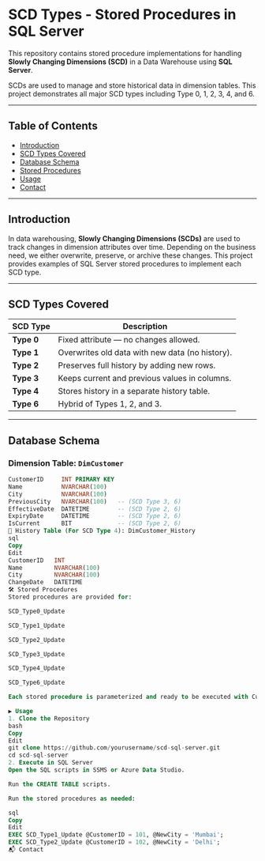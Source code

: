# SCD Types - Stored Procedures in SQL Server

This repository contains stored procedure implementations for handling **Slowly Changing Dimensions (SCD)** in a Data Warehouse using **SQL Server**.

SCDs are used to manage and store historical data in dimension tables. This project demonstrates all major SCD types including Type 0, 1, 2, 3, 4, and 6.

---

## Table of Contents

- [Introduction](#introduction)
- [SCD Types Covered](#scd-types-covered)
- [Database Schema](#database-schema)
- [Stored Procedures](#stored-procedures)
- [Usage](#usage)
- [Contact](#contact)

---

## Introduction

In data warehousing, **Slowly Changing Dimensions (SCDs)** are used to track changes in dimension attributes over time. Depending on the business need, we either overwrite, preserve, or archive these changes. This project provides examples of SQL Server stored procedures to implement each SCD type.

---

## SCD Types Covered

| SCD Type | Description |
|----------|-------------|
| **Type 0** | Fixed attribute — no changes allowed. |
| **Type 1** | Overwrites old data with new data (no history). |
| **Type 2** | Preserves full history by adding new rows. |
| **Type 3** | Keeps current and previous values in columns. |
| **Type 4** | Stores history in a separate history table. |
| **Type 6** | Hybrid of Types 1, 2, and 3. |

---

## Database Schema

### Dimension Table: `DimCustomer`

```sql
CustomerID     INT PRIMARY KEY  
Name           NVARCHAR(100)  
City           NVARCHAR(100)  
PreviousCity   NVARCHAR(100)   -- (SCD Type 3, 6)  
EffectiveDate  DATETIME        -- (SCD Type 2, 6)  
ExpiryDate     DATETIME        -- (SCD Type 2, 6)  
IsCurrent      BIT             -- (SCD Type 2, 6)
🔹 History Table (For SCD Type 4): DimCustomer_History
sql
Copy
Edit
CustomerID   INT  
Name         NVARCHAR(100)  
City         NVARCHAR(100)  
ChangeDate   DATETIME
🛠️ Stored Procedures
Stored procedures are provided for:

SCD_Type0_Update

SCD_Type1_Update

SCD_Type2_Update

SCD_Type3_Update

SCD_Type4_Update

SCD_Type6_Update

Each stored procedure is parameterized and ready to be executed with CustomerID and the updated City.

▶️ Usage
1. Clone the Repository
bash
Copy
Edit
git clone https://github.com/yourusername/scd-sql-server.git
cd scd-sql-server
2. Execute in SQL Server
Open the SQL scripts in SSMS or Azure Data Studio.

Run the CREATE TABLE scripts.

Run the stored procedures as needed:

sql
Copy
Edit
EXEC SCD_Type1_Update @CustomerID = 101, @NewCity = 'Mumbai';
EXEC SCD_Type2_Update @CustomerID = 102, @NewCity = 'Delhi';
📬 Contact
